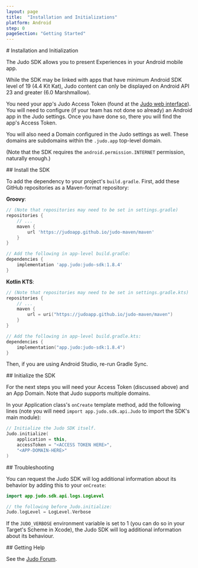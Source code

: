 ```yaml
---
layout: page
title:  "Installation and Initializations"
platform: Android
step: 0
pageSection: "Getting Started"
---
```

<section id="{{ page.title | slugify }}" markdown=1>
# Installation and Initialization

The Judo SDK allows you to present Experiences in your Android mobile app.

While the SDK may be linked with apps that have minimum Android SDK level of 19 (4.4 Kit Kat), Judo content can only be displayed on Android API 23 and greater (6.0 Marshmallow).

You need your app's Judo Access Token (found at the [Judo web interface](https://www.judo.app/login)).  You will need to configure (if your team has not done so already) an Android app in the Judo settings. Once you have done so, there you will find the app's Access Token.

You will also need a Domain configured in the Judo settings as well. These domains are subdomains within the `.judo.app` top-level domain.

(Note that the SDK requires the `android.permission.INTERNET` permission, naturally enough.)
</section>
<section id="install-the-sdk" markdown=1>
## Install the SDK

To add the dependency to your project's `build.gradle`. First, add these GitHub repositories as a Maven-format repository:

**Groovy**:
```groovy
// (Note that repositories may need to be set in settings.gradle)
repositories {
    // ...
    maven {
        url 'https://judoapp.github.io/judo-maven/maven'
    }
}

// Add the following in app-level build.gradle:
dependencies {
    implementation 'app.judo:judo-sdk:1.8.4'
}
```

**Kotlin KTS**:

```kotlin
// (Note that repositories may need to be set in settings.gradle.kts)
repositories {
    // ...
    maven {
        url = uri("https://judoapp.github.io/judo-maven/maven")
    }
}

// Add the following in app-level build.gradle.kts:
dependencies {
    implementation("app.judo:judo-sdk:1.8.4")
}
```

Then, if you are using Android Studio, re-run Gradle Sync.
</section>
<section id="initialize-the-sdk" markdown=1>
## Initialize the SDK

For the next steps you will need your Access Token (discussed above) and an App Domain. Note that Judo supports multiple domains.

In your Application class's `onCreate` template method, add the following lines (note you will need `import app.judo.sdk.api.Judo` to import the SDK's main module):

```kotlin
// Initialize the Judo SDK itself.
Judo.initialize(
    application = this,
    accessToken = "<ACCESS TOKEN HERE>",
    "<APP-DOMAIN-HERE>"
)

```
</section>
<section id="troubleshooting" markdown=1>
## Troubleshooting

You can request the Judo SDK will log additional information about its behavior by adding this to your `onCreate`:

```kotlin
import app.judo.sdk.api.logs.LogLevel

// the following before Judo.initialize:
Judo.logLevel = LogLevel.Verbose
```

If the `JUDO_VERBOSE` environment variable is set to 1 (you can do so in your Target's Scheme in Xcode), the Judo SDK will log additional information about its behaviour.
</section>
<section id="getting-help" markdown=1>
## Getting Help

See the [Judo Forum](https://forum.judo.app/c/sdk-integration).
</section>
